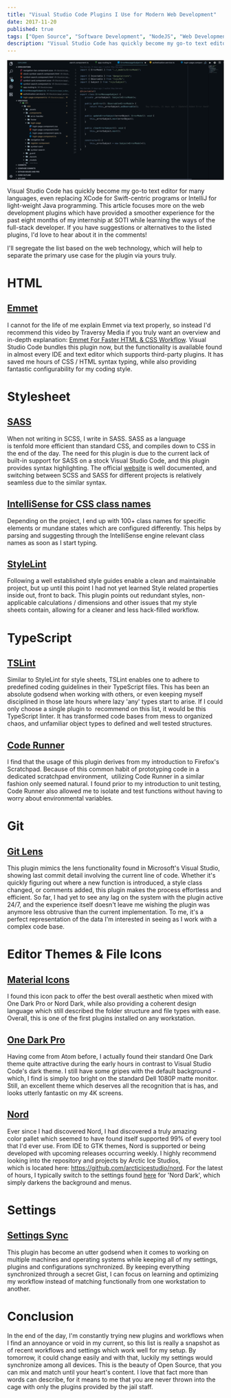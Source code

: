 ```yaml
---
title: "Visual Studio Code Plugins I Use for Modern Web Development"
date: 2017-11-20
published: true
tags: ["Open Source", "Software Development", "NodeJS", "Web Development", "Setups"]
description: "Visual Studio Code has quickly become my go-to text editor for many languages, even replacing XCode for Swift-centric programs or IntelliJ for light-weight Java programming. This article focuses more on the web development plugins which have provided a smoother experience for the past eight months of my internship at SOTI while learning the ways of the full-stack developer. If you have suggestions or alternatives to the listed plugins, I'd love to hear about it in the comments!"
---
```


[![Visual Studio Code Setup](./images/Screen-Shot-2017-11-19-at-10.20.14-PM-1024x564.png)](http://raygervais.ca/wp-content/uploads/2017/11/Screen-Shot-2017-11-19-at-10.20.14-PM.png)

Visual Studio Code has quickly become my go-to text editor for many languages, even replacing XCode for Swift-centric programs or IntelliJ for light-weight Java programming. This article focuses more on the web development plugins which have provided a smoother experience for the past eight months of my internship at SOTI while learning the ways of the full-stack developer. If you have suggestions or alternatives to the listed plugins, I'd love to hear about it in the comments!

I'll segregate the list based on the web technology, which will help to separate the primary use case for the plugin via yours truly.

# HTML

## [Emmet](https://code.visualstudio.com/docs/editor/emmet)

I cannot for the life of me explain Emmet via text properly, so instead I'd recommend this video by Traversy Media if you truly want an overview and in-depth explanation: [Emmet For Faster HTML & CSS Workflow](https://www.youtube.com/watch?v=5BIAdWNcr8Y&t=6s). Visual Studio Code bundles this plugin now, but the functionality is available found in almost every IDE and text editor which supports third-party plugins. It has saved me hours of CSS / HTML syntax typing, while also providing fantastic configurability for my coding style.

# Stylesheet

## [SASS](https://marketplace.visualstudio.com/items?itemName=robinbentley.sass-indented)

When not writing in SCSS, I write in SASS. SASS as a language is tenfold more efficient than standard CSS, and compiles down to CSS in the end of the day. The need for this plugin is due to the current lack of built-in support for SASS on a stock Visual Studio Code, and this plugin provides syntax highlighting. The official [website](http://sass-lang.com/) is well documented, and switching between SCSS and SASS for different projects is relatively seamless due to the similar syntax.

## [IntelliSense for CSS class names](https://marketplace.visualstudio.com/items?itemName=Zignd.html-css-class-completion)

Depending on the project, I end up with 100+ class names for specific elements or mundane states which are configured differently. This helps by parsing and suggesting through the IntelliSense engine relevant class names as soon as I start typing.

## [StyleLint](https://marketplace.visualstudio.com/items?itemName=shinnn.stylelint)

Following a well established style guides enable a clean and maintainable project, but up until this point I had not yet learned Style related properties inside out, front to back. This plugin points out redundant styles, non-applicable calculations / dimensions and other issues that my style sheets contain, allowing for a cleaner and less hack-filled workflow.

# TypeScript

## [TSLint](https://marketplace.visualstudio.com/items?itemName=eg2.tslint)

Similar to StyleLint for style sheets, TSLint enables one to adhere to predefined coding guidelines in their TypeScript files. This has been an absolute godsend when working with others, or even keeping myself disciplined in those late hours where lazy 'any' types start to arise. If I could only choose a single plugin to  recommend on this list, it would be this TypeScript linter. It has transformed code bases from mess to organized chaos, and unfamiliar object types to defined and well tested structures.

## [Code Runner](https://marketplace.visualstudio.com/items?itemName=formulahendry.code-runner)

I find that the usage of this plugin derives from my introduction to Firefox's Scratchpad. Because of this common habit of prototyping code in a dedicated scratchpad environment,  utilizing Code Runner in a similar fashion only seemed natural. I found prior to my introduction to unit testing, Code Runner also allowed me to isolate and test functions without having to worry about environmental variables.

# Git

## [Git Lens](https://marketplace.visualstudio.com/items?itemName=eamodio.gitlens)

This plugin mimics the lens functionality found in Microsoft's Visual Studio, showing last commit detail involving the current line of code. Whether it's quickly figuring out where a new function is introduced, a style class changed, or comments added, this plugin makes the process effortless and efficient. So far, I had yet to see any lag on the system with the plugin active 24/7, and the experience itself doesn't leave me wishing the plugin was anymore less obtrusive than the current implementation. To me, it's a perfect representation of the data I'm interested in seeing as I work with a complex code base.

# Editor Themes & File Icons

## [Material Icons](https://marketplace.visualstudio.com/items?itemName=PKief.material-icon-theme)

I found this icon pack to offer the best overall aesthetic when mixed with One Dark Pro or Nord Dark, while also providing a coherent design language which still described the folder structure and file types with ease. Overall, this is one of the first plugins installed on any workstation.

## [One Dark Pro](https://marketplace.visualstudio.com/items?itemName=zhuangtongfa.Material-theme)

Having come from Atom before, I actually found their standard One Dark theme quite attractive during the early hours in contrast to Visual Studio Code's dark theme. I still have some gripes with the default background - which, I find is simply too bright on the standard Dell 1080P matte monitor. Still, an excellent theme which deserves all the recognition that is has, and looks utterly fantastic on my 4K screens.

## [Nord](https://marketplace.visualstudio.com/items?itemName=arcticicestudio.nord-visual-studio-code)

Ever since I had discovered Nord, I had discovered a truly amazing color pallet which seemed to have found itself supported 99% of every tool that I'd ever use. From IDE to GTK themes, Nord is supported or being developed with upcoming releases occurring weekly. I highly recommend looking into the repository and projects by Arctic Ice Studios, which is located here: https://github.com/arcticicestudio/nord. For the latest of hours, I typically switch to the settings found [here](https://marketplace.visualstudio.com/items?itemName=sldobri.nord-5-stars) for 'Nord Dark', which simply darkens the background and menus.

# Settings

## [Settings Sync](https://marketplace.visualstudio.com/items?itemName=Shan.code-settings-sync)

This plugin has become an utter godsend when it comes to working on multiple machines and operating systems while keeping all of my settings, plugins and configurations synchronized. By keeping everything synchronized through a secret Gist, I can focus on learning and optimizing my workflow instead of matching functionally from one workstation to another.

# Conclusion

In the end of the day, I'm constantly trying new plugins and workflows when I find an annoyance or void in my current, so this list is really a snapshot as of recent workflows and settings which work well for my setup. By tomorrow, it could change easily and with that, luckily my settings would synchronize among all devices. This is the beauty of Open Source, that you can mix and match until your heart's content. I love that fact more than words can describe, for it means to me that you are never thrown into the cage with only the plugins provided by the jail staff.
